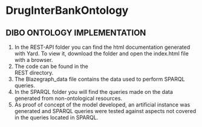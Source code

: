 # DrugInterBankOntology

<h2>DIBO ONTOLOGY IMPLEMENTATION</h2>
<ol>
  <li>In the REST-API folder you can find the html documentation generated with Yard. To view it, download the folder and open the index.html file with a browser.</li>
  <li>The code can be found in the <br>REST directory.</br></li>
  <li>The Blazegraph_data file contains the data used to perform SPARQL queries.</li>
  <li>In the SPARQL folder you will find the queries made on the data generated from non-ontological resources.</li>
  <li>As proof of concept of the model developed, an artificial instance was generated and SPARQL queries were tested against aspects not covered in the queries located in SPARQL.</li>
</ol>
